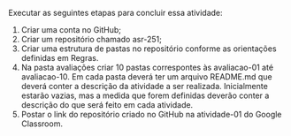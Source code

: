 
Executar as seguintes etapas para concluir essa atividade:
1) Criar uma conta no GitHub;
2) Criar um repositório chamado asr-251;
3) Criar uma estrutura de pastas no repositório conforme as orientações definidas em Regras.
4) Na pasta avaliações criar 10 pastas correspontes às avaliacao-01 até avaliacao-10. Em cada pasta deverá ter um arquivo README.md que deverá conter a descrição da atividade a ser realizada. Inicialmente estarão vazias, mas a medida que forem definidas deverão conter a descrição do que será feito em cada atividade.
5) Postar o link do repositório criado no GitHub na atividade-01 do Google Classroom.
